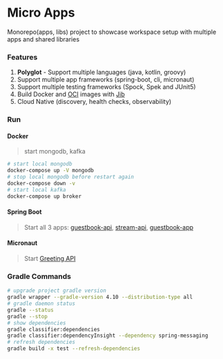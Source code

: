 Micro Apps
==========

Monorepo(apps, libs) project to showcase workspace setup with multiple apps and shared libraries

### Features
1. **Polyglot** - Support multiple languages (java, kotlin, groovy)
1. Support multiple app frameworks (spring-boot, cli, micronaut)
2. Support multiple testing frameworks (Spock, Spek and JUnit5) 
3. Build Docker and [OCI](https://github.com/opencontainers/image-spec) images with [Jib](https://github.com/GoogleContainerTools/jib) 
4. Cloud Native (discovery, health checks, observability)


### Run

#### Docker
> start mongodb, kafka
```bash
# start local mongodb
docker-compose up -V mongodb
# stop local mongodb before restart again
docker-compose down -v
# start local kafka
docker-compose up broker
```

#### Spring Boot
> Start all 3 apps: [guestbook-api](./apps/guestbook-api/), [stream-api](./apps/stream-api/), [guestbook-app](./apps/guestbook-app/) 

#### Micronaut
> Start [Greeting API](./apps/greeting-api/)

### Gradle Commands
```bash
# upgrade project gradle version
gradle wrapper --gradle-version 4.10 --distribution-type all
# gradle daemon status 
gradle --status
gradle --stop
# show dependencies
gradle classifier:dependencies
gradle classifier:dependencyInsight --dependency spring-messaging
# refresh dependencies
gradle build -x test --refresh-dependencies 
```

